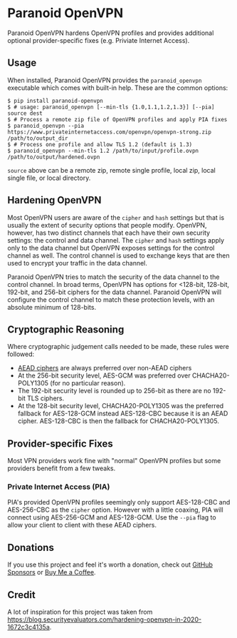 # Paranoid OpenVPN

Paranoid OpenVPN hardens OpenVPN profiles and provides additional optional
provider-specific fixes (e.g. Priviate Internet Access).

## Usage

When installed, Paranoid OpenVPN provides the `paranoid_openvpn` executable
which comes with built-in help.  These are the common options:

```console
$ pip install paranoid-openvpn
$ # usage: paranoid_openvpn [--min-tls {1.0,1.1,1.2,1.3}] [--pia] source dest
$ # Process a remote zip file of OpenVPN profiles and apply PIA fixes
$ paranoid_openvpn --pia https://www.privateinternetaccess.com/openvpn/openvpn-strong.zip /path/to/output_dir
$ # Process one profile and allow TLS 1.2 (default is 1.3)
$ paranoid_openvpn --min-tls 1.2 /path/to/input/profile.ovpn /path/to/output/hardened.ovpn
```

`source` above can be a remote zip, remote single profile, local zip, local
single file, or local directory.

## Hardening OpenVPN

Most OpenVPN users are aware of the `cipher` and `hash` settings but that is
usually the extent of security options that people modify. OpenVPN, however,
has two distinct channels that each have their own security settings: the
control and data channel. The `cipher` and `hash` settings apply only to the
data channel but OpenVPN exposes settings for the control channel as well.
The control channel is used to exchange keys that are then used to encrypt
your traffic in the data channel.

Paranoid OpenVPN tries to match the security of the data channel to the control
channel. In broad terms, OpenVPN has options for <128-bit, 128-bit, 192-bit,
and 256-bit ciphers for the data channel. Paranoid OpenVPN will configure the
control channel to match these protection levels, with an absolute minimum of
128-bits.

## Cryptographic Reasoning

Where cryptographic judgement calls needed to be made, these rules were followed:

  * [AEAD ciphers][aead] are always preferred over non-AEAD ciphers
  * At the 256-bit security level, AES-GCM was preferred over CHACHA20-POLY1305
    (for no particular reason).
  * The 192-bit security level is rounded up to 256-bit as there are no 192-bit
    TLS ciphers.
  * At the 128-bit security level, CHACHA20-POLY1305 was the preferred fallback
    for AES-128-GCM instead AES-128-CBC because it is an AEAD cipher.
    AES-128-CBC is then the fallback for CHACHA20-POLY1305.

[aead]: https://en.wikipedia.org/wiki/Authenticated_encryption

## Provider-specific Fixes

Most VPN providers work fine with "normal" OpenVPN profiles but some providers
benefit from a few tweaks.

### Private Internet Access (PIA)

PIA's provided OpenVPN profiles seemingly only support AES-128-CBC and
AES-256-CBC as the `cipher` option.  However with a little coaxing, PIA will
connect using AES-256-GCM and AES-128-GCM. Use the `--pia` flag to allow
your client to client with these AEAD ciphers.

## Donations

If you use this project and feel it's worth a donation, check out
[GitHub Sponsors][ghs] or [Buy Me a Coffee][bmac].

[ghs]: https://github.com/sponsors/Caligatio
[bmac]: https://www.buymeacoffee.com/caligatio

## Credit

A lot of inspiration for this project was taken from https://blog.securityevaluators.com/hardening-openvpn-in-2020-1672c3c4135a.
